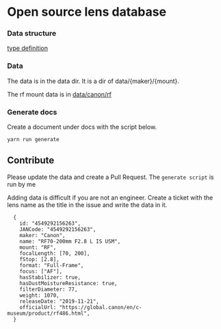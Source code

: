 # Open source lens database

### Data structure

[type definition](./data/types/index.ts)

### Data

The data is in the data dir.
It is a dir of data/{maker}/{mount}.

The rf mount data is in [data/canon/rf](./data/canon/rf)

### Generate docs

Create a document under docs with the script below.

```
yarn run generate
```

## Contribute

Please update the data and create a Pull Request.
The `generate script` is run by me



Adding data is difficult if you are not an engineer.
Create a ticket with the lens name as the title in the issue and write the data in it.

```
  {
    id: "4549292156263",
    JANCode: "4549292156263",
    maker: "Canon",
    name: "RF70-200mm F2.8 L IS USM",
    mount: "RF",
    focalLength: [70, 200],
    fStop: [2.8],
    format: "Full-Frame",
    focus: ["AF"],
    hasStabilizer: true,
    hasDustMoistureResistance: true,
    filterDiameter: 77,
    weight: 1070,
    releaseDate: "2019-11-21",
    officialUrl: "https://global.canon/en/c-museum/product/rf486.html",
  }

```